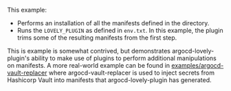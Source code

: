 This example:
- Performs an installation of all the manifests defined in the directory.
- Runs the `LOVELY_PLUGIN` as defined in `env.txt`. In this example, the plugin trims some of the resulting manifests from the first step.

This is example is somewhat contrived, but demonstrates argocd-lovely-plugin's ability to make use of plugins to perform additional manipulations on manifests. A more real-world example can be found in [examples/argocd-vault-replacer](../../examples/argocd-vault-replacer) where argocd-vault-replacer is used to inject secrets from Hashicorp Vault into manifests that argocd-lovely-plugin has generated.
